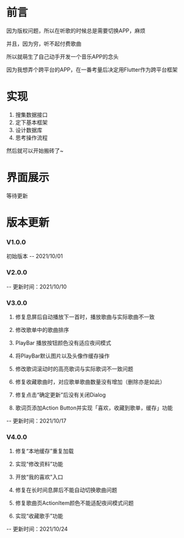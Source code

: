 # 前言

因为版权问题，所以在听歌的时候总是需要切换APP，麻烦

并且，因为穷，听不起付费歌曲

所以就萌生了自己动手开发一个音乐APP的念头

因为我想弄个跨平台的APP，在一番考量后决定用Flutter作为跨平台框架


# 实现

1. 搜集数据接口
2. 定下基本框架
3. 设计数据库
4. 思考操作流程

然后就可以开始搬砖了~

# 界面展示

等待更新

# 版本更新

### V1.0.0

初始版本 -- 2021/10/01

### V2.0.0

-- 更新时间：2021/10/10

### V3.0.0

1. 修复息屏后自动播放下一首时，播放歌曲与实际歌曲不一致

2. 修改歌单中的歌曲排序

3. PlayBar 播放按钮颜色没有适应夜间模式

4. 将PlayBar默认图片以及头像作缓存操作

5. 修改歌词滚动时的高亮歌词与实际歌词不一致问题

6. 修复收藏歌曲时，对应歌单歌曲数量没有增加（删除亦是如此）

7. 修复点击“确定更新”后没有关闭Dialog

8. 歌词页添加Action Button并实现「喜欢，收藏到歌单，缓存」功能

-- 更新时间：2021/10/17

### V4.0.0

1. 修复“本地缓存”重复加载

2. 实现“修改资料”功能

3. 开放“我的喜欢”入口

4. 修复在长时间息屏后不能自动切换歌曲问题

5. 修复歌曲页ActionItem颜色不能适配夜间模式问题

6. 实现“收藏歌手”功能

-- 更新时间：2021/10/24

